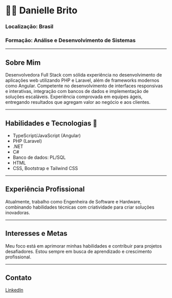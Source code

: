 # 👩‍💻 Danielle Brito
### Localização: Brasil
### Formação: Análise e Desenvolvimento de Sistemas

---

## Sobre Mim
Desenvolvedora Full Stack com sólida experiência no desenvolvimento de aplicações web utilizando PHP e Laravel, além de frameworks modernos como Angular. Competente no desenvolvimento de interfaces responsivas e interativas, integração com bancos de dados e implementação de soluções escaláveis. Experiência comprovada em equipes ágeis, entregando resultados que agregam valor ao negócio e aos clientes.

---

## Habilidades e Tecnologias 🚀
- TypeScript/JavaScript (Angular)
- PHP (Laravel)
- .NET
- C#
- Banco de dados: PL/SQL
- HTML
- CSS, Bootstrap e Tailwind CSS

---

## Experiência Profissional
Atualmente, trabalho como Engenheira de Software e Hardware, combinando habilidades técnicas com criatividade para criar soluções inovadoras.

---

## Interesses e Metas
Meu foco está em aprimorar minhas habilidades e contribuir para projetos desafiadores. Estou sempre em busca de aprendizado e crescimento profissional.

---

## Contato
 [LinkedIn](https://www.linkedin.com/in/danielle-brito-81b4381b8/)
